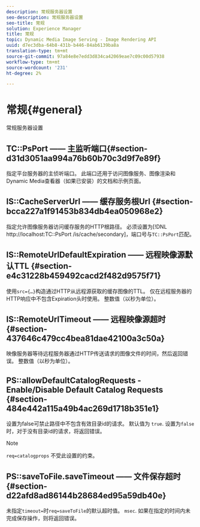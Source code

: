 ```yaml
---
description: 常规服务器设置
seo-description: 常规服务器设置
seo-title: 常规
solution: Experience Manager
title: 常规
topic: Dynamic Media Image Serving - Image Rendering API
uuid: d7ec3dba-64b8-431b-b446-84ab6139ba8a
translation-type: tm+mt
source-git-commit: 97a84e8e7edd3d834ca42069eae7c09c00d57938
workflow-type: tm+mt
source-wordcount: '231'
ht-degree: 2%

---
```



# 常规{#general}

常规服务器设置

## TC::PsPort —— 主监听端口{#section-d31d3051aa994a76b60b70c3d9f7e89f}

指定平台服务器的主侦听端口。 此端口还用于访问图像服务、图像渲染和Dynamic Media查看器（如果已安装）的文档和示例页面。

## IS::CacheServerUrl —— 缓存服务根Url {#section-bcca227a1f91453b834db4ea050968e2}

指定允许图像服务器访问缓存服务的HTTP根路径。 必须设置为[!DNL http://localhost:TC::PsPort /is/cache/secondary]，端口号与`TC::PsPort`匹配。

## IS::RemoteUrlDefaultExpiration —— 远程映像源默认TTL {#section-e4c31228b459492cacd2f482d9575f71}

使用`src={…}`构造通过HTTP从远程源获取的缓存图像的TTL。 仅在远程服务器的HTTP响应中不包含Expiration头时使用。 整数值（以秒为单位）。

## IS::RemoteUrlTimeout —— 远程映像源超时{#section-437646c479cc4bea81dae42100a3c50a}

映像服务器等待远程服务器通过HTTP传送请求的图像文件的时间，然后返回错误。 整数值（以秒为单位）。

## PS::allowDefaultCatalogRequests - Enable/Disable Default Catalog Requests {#section-484e442a115a49b4ac269d1718b351e1}

设置为false可禁止路径中不包含有效目录id的请求。 默认值为 `true`. 设置为`false`时，对于没有目录id的请求，将返回错误。

>[!NOTE]
>
>`req=catalogprops` 不受此设置的约束。

## PS::saveToFile.saveTimeout —— 文件保存超时{#section-d22afd8ad86144b28684ed95a59db40e}

未指定`timeout=`时`req=saveToFile`的默认超时值。 `msec`. 如果在指定的时间内未完成保存操作，则将返回错误。
